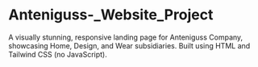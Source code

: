 # Anteniguss-_Website_Project
A visually stunning, responsive landing page for Anteniguss Company, showcasing Home, Design, and Wear subsidiaries. Built using HTML and Tailwind CSS (no JavaScript).
